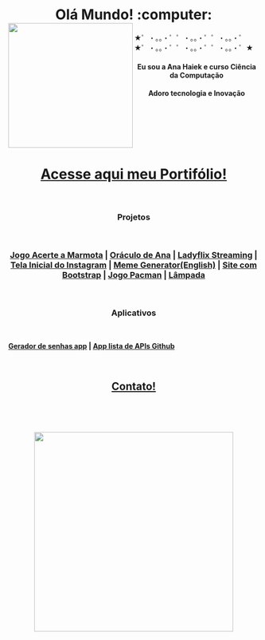 <h1 align="center">Olá Mundo! :computer: <img align="left" src="https://github.com/anahaiek/anahaiek/assets/88678265/85b6ec08-ef37-4604-adfb-eea109d2bf11" width=250px /></h1> 

★゜・。。・゜゜・。。・゜゜・。。・゜★゜・。。・゜゜・。。・゜゜・。。・゜★


<p align="center">
<h4 align="center">Eu sou a Ana Haiek e curso Ciência da Computação </h4>
<h4 align="center">Adoro tecnologia e Inovação</h4>
</p> 
 &nbsp;
   
 &nbsp;
   
 &nbsp;  
 
 <p align="center">

</p>

 <h1 align="center"><strong><a href="https://anahaiek.github.io/portifolio/">Acesse aqui meu Portifólio!</a><strong></h1>
  
 &nbsp;
 &nbsp;
  
<h3 align="center">Projetos</h3>
  
 &nbsp;
 &nbsp;
 
 <h3 align="center"><a href="https://anahaiek.github.io/whackaMole">Jogo Acerte a Marmota</a> |  <a href="https://anahaiek.github.io/oraculodeana"/>Oráculo de Ana</a>
 | <a href="https://anahaiek.github.io/clone-da-netflix-o-ladyflix/">Ladyflix Streaming</a> | <a href="https://anahaiek.github.io/tela-inicial-instagram/">Tela Inicial do Instagram</a>
 | <a href="https://anahaiek.github.io/MemeGenerator/">Meme Generator(English)</a>  |  <a href="https://anahaiek.github.io/pagina-web-com-bootstrap/">Site com Bootstrap</a> 
 |  <a href="https://anahaiek.github.io/pacman/">Jogo Pacman</a> |  <a href="https://anahaiek.github.io/lampada/">Lâmpada</a></h3>

 &nbsp;
 &nbsp;
<h3 align="center">Aplicativos</h3>
 &nbsp;
 
<a align="center">[Gerador de senhas app](https://github.com/anahaiek/geradorsenhaapp)</a> | <a align="center">[App lista de APIs Github](https://github.com/anahaiek/appscrolllistgithub)</a> 

</p>

 &nbsp;
 &nbsp;
 
 <h2 align="center"><strong><a href=https://www.linkedin.com/in/anahaiek/>Contato!</a><strong></h2>
 
 &nbsp;
   
 &nbsp;
   
 <p align ="center">
<img align="center" src="https://github.com/anahaiek/anahaiek/assets/88678265/bfa50ce8-9bb2-4761-91fe-90be97790cd6" width=400px  />
 </p>

 
